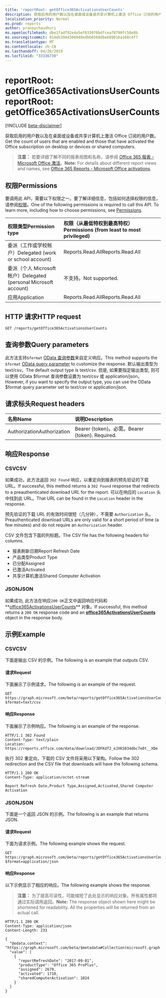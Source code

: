 ```yaml
---
title: 'reportRoot: getOffice365ActivationsUserCounts'
description: 获取启用的用户数以及在桌面或设备或共享计算机上激活 Office 订阅的用户数。
localization_priority: Normal
ms.prod: reports
author: pranoychaudhuri
ms.openlocfilehash: dbe1fadf92e4a5ef033070bdfceaf8790fc58e8b
ms.sourcegitcommit: 014eb3944306948edbb6560dbe689816a168c4f7
ms.translationtype: MT
ms.contentlocale: zh-CN
ms.lasthandoff: 04/26/2019
ms.locfileid: "33336730"
---
```

# <a name="reportroot-getoffice365activationsusercounts"></a><span data-ttu-id="523f3-103">reportRoot: getOffice365ActivationsUserCounts</span><span class="sxs-lookup"><span data-stu-id="523f3-103">reportRoot: getOffice365ActivationsUserCounts</span></span>

[!INCLUDE [beta-disclaimer](../../includes/beta-disclaimer.md)]

<span data-ttu-id="523f3-104">获取启用的用户数以及在桌面或设备或共享计算机上激活 Office 订阅的用户数。</span><span class="sxs-lookup"><span data-stu-id="523f3-104">Get the count of users that are enabled and those that have activated the Office subscription on desktop or devices or shared computers.</span></span>

> <span data-ttu-id="523f3-105">**注意：** 若要详细了解不同的报表视图和名称，请参阅 [Office 365 报表 - Microsoft Office 激活](https://support.office.com/client/Office-activations-87c24ae2-82e0-4d1e-be01-c3bcc3f18c60)。</span><span class="sxs-lookup"><span data-stu-id="523f3-105">**Note:** For details about different report views and names, see [Office 365 Reports - Microsoft Office activations](https://support.office.com/client/Office-activations-87c24ae2-82e0-4d1e-be01-c3bcc3f18c60).</span></span>

## <a name="permissions"></a><span data-ttu-id="523f3-106">权限</span><span class="sxs-lookup"><span data-stu-id="523f3-106">Permissions</span></span>

<span data-ttu-id="523f3-p101">要调用此 API，需要以下权限之一。要了解详细信息，包括如何选择权限的信息，请参阅[权限](/graph/permissions-reference)。</span><span class="sxs-lookup"><span data-stu-id="523f3-p101">One of the following permissions is required to call this API. To learn more, including how to choose permissions, see [Permissions](/graph/permissions-reference).</span></span>

| <span data-ttu-id="523f3-109">权限类型</span><span class="sxs-lookup"><span data-stu-id="523f3-109">Permission type</span></span>                        | <span data-ttu-id="523f3-110">权限（从最低特权到最高特权）</span><span class="sxs-lookup"><span data-stu-id="523f3-110">Permissions (from least to most privileged)</span></span> |
| :------------------------------------- | :--------------------------------------- |
| <span data-ttu-id="523f3-111">委派（工作或学校帐户）</span><span class="sxs-lookup"><span data-stu-id="523f3-111">Delegated (work or school account)</span></span>     | <span data-ttu-id="523f3-112">Reports.Read.All</span><span class="sxs-lookup"><span data-stu-id="523f3-112">Reports.Read.All</span></span>                         |
| <span data-ttu-id="523f3-113">委派（个人 Microsoft 帐户）</span><span class="sxs-lookup"><span data-stu-id="523f3-113">Delegated (personal Microsoft account)</span></span> | <span data-ttu-id="523f3-114">不支持。</span><span class="sxs-lookup"><span data-stu-id="523f3-114">Not supported.</span></span>                           |
| <span data-ttu-id="523f3-115">应用</span><span class="sxs-lookup"><span data-stu-id="523f3-115">Application</span></span>                            | <span data-ttu-id="523f3-116">Reports.Read.All</span><span class="sxs-lookup"><span data-stu-id="523f3-116">Reports.Read.All</span></span>                         |

## <a name="http-request"></a><span data-ttu-id="523f3-117">HTTP 请求</span><span class="sxs-lookup"><span data-stu-id="523f3-117">HTTP request</span></span>

<!-- { "blockType": "ignored" } --> 

```http
GET /reports/getOffice365ActivationsUserCounts
```

## <a name="query-parameters"></a><span data-ttu-id="523f3-118">查询参数</span><span class="sxs-lookup"><span data-stu-id="523f3-118">Query parameters</span></span>

<span data-ttu-id="523f3-119">此方法支持`$format` [OData 查询参数](/graph/query-parameters)来自定义响应。</span><span class="sxs-lookup"><span data-stu-id="523f3-119">This method supports the `$format` [OData query parameter](/graph/query-parameters) to customize the response.</span></span> <span data-ttu-id="523f3-120">默认输出类型为 text/csv。</span><span class="sxs-lookup"><span data-stu-id="523f3-120">The default output type is text/csv.</span></span> <span data-ttu-id="523f3-121">但是, 如果要指定输出类型, 则可以使用 OData $format 查询参数设置为 text/csv 或 application/json。</span><span class="sxs-lookup"><span data-stu-id="523f3-121">However, if you want to specify the output type, you can use the OData $format query parameter set to text/csv or application/json.</span></span>

## <a name="request-headers"></a><span data-ttu-id="523f3-122">请求标头</span><span class="sxs-lookup"><span data-stu-id="523f3-122">Request headers</span></span>

| <span data-ttu-id="523f3-123">名称</span><span class="sxs-lookup"><span data-stu-id="523f3-123">Name</span></span>          | <span data-ttu-id="523f3-124">说明</span><span class="sxs-lookup"><span data-stu-id="523f3-124">Description</span></span>               |
| :------------ | :------------------------ |
| <span data-ttu-id="523f3-125">Authorization</span><span class="sxs-lookup"><span data-stu-id="523f3-125">Authorization</span></span> | <span data-ttu-id="523f3-p103">Bearer {token}。必需。</span><span class="sxs-lookup"><span data-stu-id="523f3-p103">Bearer {token}. Required.</span></span> |

## <a name="response"></a><span data-ttu-id="523f3-128">响应</span><span class="sxs-lookup"><span data-stu-id="523f3-128">Response</span></span>

### <a name="csv"></a><span data-ttu-id="523f3-129">CSV</span><span class="sxs-lookup"><span data-stu-id="523f3-129">CSV</span></span>

<span data-ttu-id="523f3-130">如果成功，此方法返回 `302 Found` 响应，以重定向到报表的预先验证的下载 URL。</span><span class="sxs-lookup"><span data-stu-id="523f3-130">If successful, this method returns a `302 Found` response that redirects to a preauthenticated download URL for the report.</span></span> <span data-ttu-id="523f3-131">可以在响应的 `Location` 头中找到此 URL。</span><span class="sxs-lookup"><span data-stu-id="523f3-131">That URL can be found in the `Location` header in the response.</span></span>

<span data-ttu-id="523f3-132">预先验证的下载 URL 的有效时间很短（几分钟），不需要 `Authorization` 头。</span><span class="sxs-lookup"><span data-stu-id="523f3-132">Preauthenticated download URLs are only valid for a short period of time (a few minutes) and do not require an `Authorization` header.</span></span>

<span data-ttu-id="523f3-133">CSV 文件包含下面的列标题。</span><span class="sxs-lookup"><span data-stu-id="523f3-133">The CSV file has the following headers for columns.</span></span>

- <span data-ttu-id="523f3-134">报表刷新日期</span><span class="sxs-lookup"><span data-stu-id="523f3-134">Report Refresh Date</span></span>
- <span data-ttu-id="523f3-135">产品类型</span><span class="sxs-lookup"><span data-stu-id="523f3-135">Product Type</span></span>
- <span data-ttu-id="523f3-136">已分配</span><span class="sxs-lookup"><span data-stu-id="523f3-136">Assigned</span></span>
- <span data-ttu-id="523f3-137">已激活</span><span class="sxs-lookup"><span data-stu-id="523f3-137">Activated</span></span>
- <span data-ttu-id="523f3-138">共享计算机激活</span><span class="sxs-lookup"><span data-stu-id="523f3-138">Shared Computer Activation</span></span>

### <a name="json"></a><span data-ttu-id="523f3-139">JSON</span><span class="sxs-lookup"><span data-stu-id="523f3-139">JSON</span></span>

<span data-ttu-id="523f3-140">如果成功, 此方法在响应`200 OK`正文中返回响应代码和**[office365ActivationsUserCounts](../resources/office365activationsusercounts.md)** 对象。</span><span class="sxs-lookup"><span data-stu-id="523f3-140">If successful, this method returns a `200 OK` response code and an **[office365ActivationsUserCounts](../resources/office365activationsusercounts.md)** object in the response body.</span></span>

## <a name="example"></a><span data-ttu-id="523f3-141">示例</span><span class="sxs-lookup"><span data-stu-id="523f3-141">Example</span></span>

### <a name="csv"></a><span data-ttu-id="523f3-142">CSV</span><span class="sxs-lookup"><span data-stu-id="523f3-142">CSV</span></span>

<span data-ttu-id="523f3-143">下面是输出 CSV 的示例。</span><span class="sxs-lookup"><span data-stu-id="523f3-143">The following is an example that outputs CSV.</span></span>

#### <a name="request"></a><span data-ttu-id="523f3-144">请求</span><span class="sxs-lookup"><span data-stu-id="523f3-144">Request</span></span>

<span data-ttu-id="523f3-145">下面展示了示例请求。</span><span class="sxs-lookup"><span data-stu-id="523f3-145">The following is an example of the request.</span></span>

<!-- {
  "blockType": "request",
  "name": "reportroot_getoffice365activationsusercounts_csv"
}-->

```http
GET https://graph.microsoft.com/beta/reports/getOffice365ActivationsUserCounts?$format=text/csv
```

#### <a name="response"></a><span data-ttu-id="523f3-146">响应</span><span class="sxs-lookup"><span data-stu-id="523f3-146">Response</span></span>

<span data-ttu-id="523f3-147">下面展示了示例响应。</span><span class="sxs-lookup"><span data-stu-id="523f3-147">The following is an example of the response.</span></span>

<!-- { "blockType": "ignored" } --> 

```http
HTTP/1.1 302 Found
Content-Type: text/plain
Location: https://reports.office.com/data/download/JDFKdf2_eJXKS034dbc7e0t__XDe
```

<span data-ttu-id="523f3-148">执行 302 重定向，下载的 CSV 文件将采用以下架构。</span><span class="sxs-lookup"><span data-stu-id="523f3-148">Follow the 302 redirection and the CSV file that downloads will have the following schema.</span></span>

<!-- {
  "blockType": "response",
  "truncated": true,
  "@odata.type": "stream"
} -->

```http
HTTP/1.1 200 OK
Content-Type: application/octet-stream

Report Refresh Date,Product Type,Assigned,Activated,Shared Computer Activation
```

### <a name="json"></a><span data-ttu-id="523f3-149">JSON</span><span class="sxs-lookup"><span data-stu-id="523f3-149">JSON</span></span>

<span data-ttu-id="523f3-150">下面是一个返回 JSON 的示例。</span><span class="sxs-lookup"><span data-stu-id="523f3-150">The following is an example that returns JSON.</span></span>

#### <a name="request"></a><span data-ttu-id="523f3-151">请求</span><span class="sxs-lookup"><span data-stu-id="523f3-151">Request</span></span>

<span data-ttu-id="523f3-152">下面为请求示例。</span><span class="sxs-lookup"><span data-stu-id="523f3-152">The following example shows the request.</span></span>

<!-- {
  "blockType": "request",
  "name": "reportroot_getoffice365activationsusercounts_json"
}-->

```http
GET https://graph.microsoft.com/beta/reports/getOffice365ActivationsUserCounts?$format=application/json
```

#### <a name="response"></a><span data-ttu-id="523f3-153">响应</span><span class="sxs-lookup"><span data-stu-id="523f3-153">Response</span></span>

<span data-ttu-id="523f3-154">以下示例显示了相应的响应。</span><span class="sxs-lookup"><span data-stu-id="523f3-154">The following example shows the response.</span></span>

> <span data-ttu-id="523f3-p105">**注意：** 为了提高可读性，可能缩短了此处显示的响应对象。所有属性都将通过实际调用返回。</span><span class="sxs-lookup"><span data-stu-id="523f3-p105">**Note:** The response object shown here might be shortened for readability. All the properties will be returned from an actual call.</span></span>

<!-- {
  "blockType": "response",
  "truncated": true,
  "@odata.type": "microsoft.graph.office365ActivationsUserCounts"
} -->

```http
HTTP/1.1 200 OK
Content-Type: application/json
Content-Length: 233

{
  "@odata.context": "https://graph.microsoft.com/beta/$metadata#Collection(microsoft.graph.office365ActivationsUserCounts)", 
  "value": [
    {
      "reportRefreshDate": "2017-09-01", 
      "productType": "Office 365 ProPlus", 
      "assigned": 2679, 
      "activated": 1710,
      "sharedComputerActivation": 1024
    }
  ]
}
```
